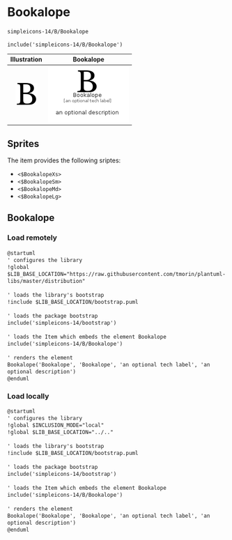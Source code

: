 # Bookalope


```text
simpleicons-14/B/Bookalope
```

```text
include('simpleicons-14/B/Bookalope')
```



| Illustration | Bookalope |
| :---: | :---: |
| ![illustration for Illustration](../../simpleicons-14/B/Bookalope.png) | ![illustration for Bookalope](../../simpleicons-14/B/Bookalope.Local.png) |



## Sprites
The item provides the following sriptes:

- `<$BookalopeXs>`
- `<$BookalopeSm>`
- `<$BookalopeMd>`
- `<$BookalopeLg>`





## Bookalope

### Load remotely
```plantuml
@startuml
' configures the library
!global $LIB_BASE_LOCATION="https://raw.githubusercontent.com/tmorin/plantuml-libs/master/distribution"

' loads the library's bootstrap
!include $LIB_BASE_LOCATION/bootstrap.puml

' loads the package bootstrap
include('simpleicons-14/bootstrap')

' loads the Item which embeds the element Bookalope
include('simpleicons-14/B/Bookalope')

' renders the element
Bookalope('Bookalope', 'Bookalope', 'an optional tech label', 'an optional description')
@enduml
```

### Load locally
```plantuml
@startuml
' configures the library
!global $INCLUSION_MODE="local"
!global $LIB_BASE_LOCATION="../.."

' loads the library's bootstrap
!include $LIB_BASE_LOCATION/bootstrap.puml

' loads the package bootstrap
include('simpleicons-14/bootstrap')

' loads the Item which embeds the element Bookalope
include('simpleicons-14/B/Bookalope')

' renders the element
Bookalope('Bookalope', 'Bookalope', 'an optional tech label', 'an optional description')
@enduml
```

